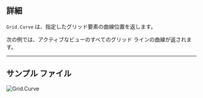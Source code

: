 ## 詳細
`Grid.Curve` は、指定したグリッド要素の曲線位置を返します。

次の例では、アクティブなビューのすべてのグリッド ラインの曲線が返されます。
___
## サンプル ファイル

![Grid.Curve](./Revit.Elements.Grid.Curve_img.jpg)

